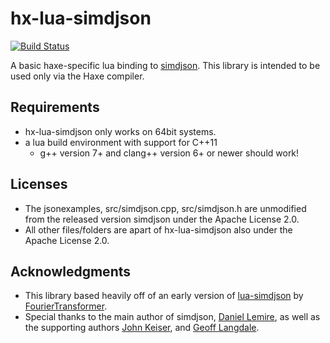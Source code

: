 # hx-lua-simdjson

[![Build Status](https://github.com/FourierTransformer/lua-simdjson/actions/workflows/ci.yml/badge.svg?branch=master)](https://github.com/FourierTransformer/lua-simdjson/actions?query=branch%3Amaster)

A basic haxe-specific lua binding to [simdjson](https://simdjson.org). This
library is intended to be used only via the Haxe compiler.

## Requirements
 * hx-lua-simdjson only works on 64bit systems.
 * a lua build environment with support for C++11
   * g++ version 7+ and clang++ version 6+ or newer should work!


## Licenses
 * The jsonexamples, src/simdjson.cpp, src/simdjson.h are unmodified from the released version simdjson under the Apache License 2.0.
 * All other files/folders are apart of hx-lua-simdjson also under the Apache License 2.0.

## Acknowledgments
 * This library based heavily off of an early version of [lua-simdjson](https://github.com/FourierTransformer/lua-simdjson) by [FourierTransformer](https://github.com/FourierTransformer).
 * Special thanks to the main author of simdjson, [Daniel Lemire](https://github.com/lemire), as well as the supporting authors [John Keiser](https://github.com/jkeiser), and [Geoff Langdale](https://github.com/geofflangdale).

